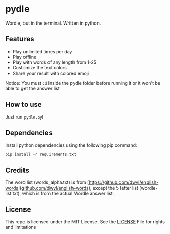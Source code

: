 # pydle

Wordle, but in the terminal. Written in python.

## Features

- Play unlimited times per day
- Play offline
- Play with words of any length from 1-25
- Customize the text colors
- Share your result with colored emoji

Notice: You must `cd` inside the pydle folder before running it or it won't be able to get the answer list

## How to use

Just run `pydle.py`!

## Dependencies

Install python dependencies using the following pip command:

```command
pip install -r requirements.txt
```

## Credits

The word list (words_alpha.txt) is from [https://github.com/dwyl/english-words](github.com/dwyl/english-words), except the 5 letter list (wordle-list.txt), which is from the actual Wordle answer list.

## License

This repo is licensed under the MIT License. See the [LICENSE](LICENSE) File for rights and limitations
